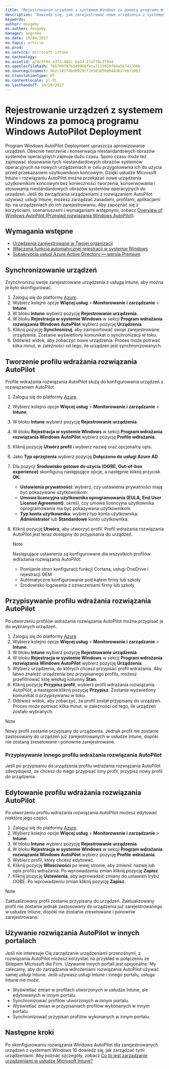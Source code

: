 ```yaml
---
title: "Rejestrowanie urządzeń z systemem Windows za pomocą programu Windows AutoPilot Deployment"
description: "Dowiedz się, jak zarejestrować nowe urządzenia z systemem Windows 10 za pomocą programu Windows AutoPilot Deployment."
keywords: 
author: dougeby
ms.author: dougeby
manager: angrobe
ms.date: 10/04/2017
ms.topic: article
ms.prod: 
ms.service: microsoft-intune
ms.technology: 
ms.assetid: a2dc5594-a373-48dc-ba3d-27aff0c3f944
ms.openlocfilehash: 76b709f97b349966fbca7115959f64a56741380b
ms.sourcegitcommit: bb2c181fd6de929cf1e5d3856e048d617eb72063
ms.translationtype: HT
ms.contentlocale: pl-PL
ms.lasthandoff: 10/20/2017
---
```

# <a name="enroll-windows-devices-using-windows-autopilot-deployment-program"></a>Rejestrowanie urządzeń z systemem Windows za pomocą programu Windows AutoPilot Deployment
Program Windows AutoPilot Deployment upraszcza aprowizowanie urządzeń. Obecnie tworzenie i konserwacja niestandardowych obrazów systemów operacyjnych zajmuje dużo czasu. Sporo czasu może też zajmować stosowanie tych niestandardowych obrazów systemów operacyjnych na nowych urządzeniach w celu przygotowania ich do użycia przed przekazaniem użytkownikom końcowym. Dzięki usłudze Microsoft Intune i rozwiązaniu AutoPilot można przekazać nowe urządzenia użytkownikom końcowym bez konieczności tworzenia, konserwowania i stosowania niestandardowych obrazów systemów operacyjnych do urządzeń. Jeśli do zarządzania urządzeniami z rozwiązaniem AutoPilot używasz usługi Intune, możesz zarządzać zasadami, profilami, aplikacjami itp. na urządzeniach po ich zarejestrowaniu. Aby zapoznać się z korzyściami, scenariuszami i wymaganiami wstępnymi, zobacz [Overview of Windows AutoPilot (Przegląd rozwiązania Windows AutoPilot)](https://docs.microsoft.com/windows/deployment/windows-10-auto-pilot).

## <a name="prerequisites"></a>Wymagania wstępne
- [Urządzenia zarejestrowane w Twojej organizacji](https://docs.microsoft.com/windows/deployment/windows-10-auto-pilot#registering-devices-to-your-organization)
- [Włączona funkcja automatycznej rejestracji w systemie Windows](https://docs.microsoft.com/intune-classic/deploy-use/set-up-windows-device-management-with-microsoft-intune#enable-windows-10-automatic-enrollment)
- [Subskrypcja usługi Azure Active Directory — wersja Premium](https://docs.microsoft.com/azure/active-directory/active-directory-get-started-premium) <!--&#40;[trial subscription](http://go.microsoft.com/fwlink/?LinkID=816845)&#41;-->

## <a name="synchronize-devices"></a>Synchronizowanie urządzeń
Zsynchronizuj swoje zarejestrowane urządzenia z usługą Intune, aby można je było skonfigurować.

1. Zaloguj się do platformy [Azure](https://portal.azure.com/).
2. Wybierz kolejno opcje **Więcej usług** > **Monitorowanie i zarządzanie** > **Intune**.
3. W bloku **Intune** wybierz pozycję **Rejestrowanie urządzenia**.
4. W bloku **Rejestracja w systemie Windows** w sekcji **Program wdrażania rozwiązania Windows AutoPilot** wybierz pozycję **Urządzenia**.
5. Kliknij pozycję **Synchronizuj**, aby zaimportować swoje zarejestrowane urządzenia. Zostanie wyświetlony komunikat o synchronizacji w toku.
6. Odśwież widok, aby zobaczyć nowe urządzenia. Proces może potrwać kilka minut, w zależności od tego, ile urządzeń jest synchronizowanych.  

## <a name="create-an-autopilot-deployment-profile"></a>Tworzenie profilu wdrażania rozwiązania AutoPilot
Profile wdrażania rozwiązania AutoPilot służą do konfigurowania urządzeń z rozwiązaniem AutoPilot.
1. Zaloguj się do platformy [Azure](https://portal.azure.com/). 
2. Wybierz kolejno opcje **Więcej usług** > **Monitorowanie i zarządzanie** > **Intune**.
3. W bloku **Intune** wybierz pozycję **Rejestrowanie urządzenia**.
4. W bloku **Rejestracja w systemie Windows** w sekcji **Program wdrażania rozwiązania Windows AutoPilot** wybierz pozycję **Profile wdrażania**.
5. Kliknij pozycję **Utwórz profil** i wybierz nazwę oraz opcjonalny opis. 
6. Jako **Typ sprzężenia** wybierz pozycję **Dołączono do usługi Azure AD**.
7. Dla pozycji **Środowisko gotowe do użycia (OOBE, Out-of-box experience)** skonfiguruj następujące opcje, a następnie kliknij przycisk **OK**: 
   - **Ustawienia prywatności**: wybierz, czy ustawienia prywatności mają być pokazywane użytkownikom. 
   - **Umowa licencyjna użytkownika oprogramowania (EULA, End User License Agreement)**: określ, czy umowa licencyjna użytkownika oprogramowania ma być pokazywana użytkownikom.
   - **Typ konta użytkownika**: wybierz typ konta użytkownika: **Administrator** lub **Standardowe** konto użytkownika.
8. Kliknij pozycję **Utwórz**, aby utworzyć profil. Profil wdrażania rozwiązania AutoPilot jest teraz dostępny do przypisania do urządzeń.
     
   > [!Note]    
   > Następujące ustawienia są konfigurowane dla wszystkich profilów wdrażania rozwiązania AutoPilot:
   > - Pomijanie stron konfiguracji funkcji Cortana, usługi OneDrive i rejestracji OEM
   > - Automatyczne konfigurowanie pod kątem firmy lub szkoły
   > - Środowisko logowania z oznaczeniami firmy lub szkoły    

## <a name="assign-an-autopilot-deployment-profile"></a>Przypisywanie profilu wdrażania rozwiązania AutoPilot
Po utworzeniu profilów wdrażania rozwiązania AutoPilot można przypisać je do wybranych urządzeń.

1. Zaloguj się do platformy [Azure](https://portal.azure.com/). 
2. Wybierz kolejno opcje **Więcej usług** > **Monitorowanie i zarządzanie** > **Intune**.
3. W bloku **Intune** wybierz pozycję **Rejestrowanie urządzenia**.
4. W bloku **Rejestracja w systemie Windows** w sekcji **Program wdrażania rozwiązania Windows AutoPilot** wybierz pozycję **Urządzenia**.
5. Wybierz urządzenia, do których chcesz przypisać profil wdrażania. Aby łatwo znaleźć urządzenia bez przypisanego profilu, możesz przefiltrować listę według kolumny **Stan**. 
6. Kliknij pozycję **Przypisz profil**, wybierz profil wdrażania rozwiązania AutoPilot, a następnie kliknij pozycję **Przypisz**. Zostanie wyświetlony komunikat o przypisywaniu w toku.
7. Odśwież widok, aby zobaczyć, że profil został przypisany do urządzeń. Proces może potrwać kilka minut, w zależności od tego, ile urządzeń zostało wybranych. 

> [!Note]
> Nowy profil zostanie przypisany do urządzenia. Jednak profil nie zostanie zastosowany do urządzeń już zarejestrowanych w usłudze Intune, dopóki nie zostaną zresetowane i ponownie zarejestrowane.

### <a name="assign-a-different-autopilot-deployment-profile"></a>Przypisywanie innego profilu wdrażania rozwiązania AutoPilot
Jeśli po przypisaniu do urządzenia profilu wdrażania rozwiązania AutoPilot zdecydujesz, że chcesz do niego przypisać inny profil, przypisz nowy profil do urządzenia.  

## <a name="edit-an-autopilot-deployment-profile"></a>Edytowanie profilu wdrażania rozwiązania AutoPilot 
Po utworzeniu profilu wdrażania rozwiązania AutoPilot możesz edytować niektóre jego części.   
1. Zaloguj się do platformy [Azure](https://portal.azure.com/). 
2. Wybierz kolejno opcje **Więcej usług** > **Monitorowanie i zarządzanie** > **Intune**.
3. W bloku **Intune** wybierz pozycję **Rejestrowanie urządzenia**.
4. W bloku **Rejestracja w systemie Windows** w sekcji **Program wdrażania rozwiązania Windows AutoPilot** wybierz pozycję **Profile wdrażania**. 
5. Wybierz profil, który chcesz edytować. 
6. Kliknij pozycję **Właściwości** po lewej stronie, aby zmienić nazwę lub opis profilu wdrażania. Po wprowadzeniu zmian kliknij pozycję **Zapisz**. 
7. Kliknij pozycję **Ustawienia**, aby wprowadzić zmiany do ustawień trybu OOBE. Po wprowadzeniu zmian kliknij pozycję **Zapisz**. 

> [!NOTE]
> Zaktualizowany profil zostanie przypisany do urządzeń. Zaktualizowany profil nie zostanie jednak zastosowany do urządzenia już zarejestrowanego w usłudze Intune, dopóki nie zostanie zresetowane i ponownie zarejestrowane. 

## <a name="using-autopilot-in-other-portals"></a>Używanie rozwiązania AutoPilot w innych portalach
Jeśli nie interesuje Cię zarządzanie urządzeniami przenośnymi, z rozwiązania AutoPilot możesz korzystać na przykład w połączeniu ze Sklepem Microsoft dla Firm. Używanie innych portali jest opcjonalne. My zalecamy, aby do zarządzania wdrożeniami rozwiązania AutoPilot używać samej usługi Intune. Jeśli używasz usługi Intune i innego portalu, usługa Intune nie może:
- Wyświetlać zmian w profilach utworzonych w usłudze Intune, ale edytowanych w innym portalu.
- Synchronizować profilów utworzonych w innym portalu.
- Wyświetlać zmian w przypisaniach profilów wykonanych w innym portalu.
- Synchronizować przypisań profilów wykonanych w innym portalu.

## <a name="next-steps"></a>Następne kroki
Po skonfigurowaniu rozwiązania Windows AutoPilot dla zarejestrowanych urządzeń z systemem Windows 10 dowiedz się, jak zarządzać tymi urządzeniami. Aby poznać szczegóły, zobacz [Co to jest zarządzanie urządzeniami w usłudze Microsoft Intune?](https://docs.microsoft.com/intune/device-management)